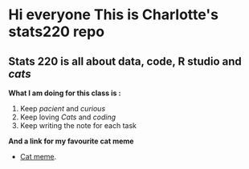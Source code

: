 # Hi everyone This is Charlotte's stats220 repo
## Stats 220 is all about data, code, R studio and *cats*

**What I am doing for this class is :**
1. Keep *pacient* and *curious*
2. Keep loving *Cats* and *coding*
3. Keep writing the note for each task


**And a link for my favourite cat meme**
* [Cat meme](https://media.tenor.com/mJ_Og97j5WwAAAAM/chipi-chapa.gif).
